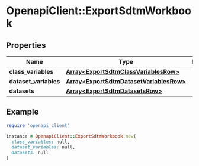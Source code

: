 # OpenapiClient::ExportSdtmWorkbook

## Properties

| Name | Type | Description | Notes |
| ---- | ---- | ----------- | ----- |
| **class_variables** | [**Array&lt;ExportSdtmClassVariablesRow&gt;**](ExportSdtmClassVariablesRow.md) |  | [optional] |
| **dataset_variables** | [**Array&lt;ExportSdtmDatasetVariablesRow&gt;**](ExportSdtmDatasetVariablesRow.md) |  | [optional] |
| **datasets** | [**Array&lt;ExportSdtmDatasetsRow&gt;**](ExportSdtmDatasetsRow.md) |  | [optional] |

## Example

```ruby
require 'openapi_client'

instance = OpenapiClient::ExportSdtmWorkbook.new(
  class_variables: null,
  dataset_variables: null,
  datasets: null
)
```

